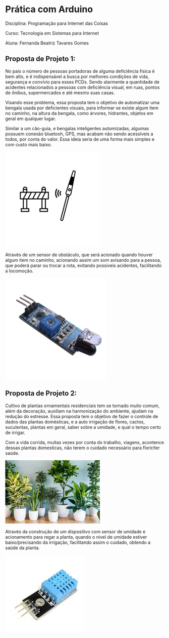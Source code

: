 # Prática com Arduino
Disciplina: Programação para Internet das Coisas

Curso: Tecnologia em Sistemas para Internet

Aluna: Fernanda Beatriz Tavares Gomes

## Proposta de Projeto 1: 
No país o número de pessoas portadoras de alguma deficiência física é bem alto, e é indispensável a busca por melhores condições de vida, segurança e convívio para esses PCDs. Sendo alarmente a quantidade de acidentes relacionados a pessoas com deficiência visual, em ruas, pontos de ônibus, supermercados e até mesmo suas casas.

Visando esse problema, essa proposta tem o objetivo de automatizar uma bengala usada por deficientes visuais, para informar se existe algum item no caminho, na altura da bengala, como árvores, hidrantes, objetos em geral em qualquer lugar.

Similar a um cão-guia, e bengalas inteligentes automizadas, algumas possuem conexão bluetooh, GPS, mas acabam não sendo acessíveis a todos, por conta do valor. Essa ideia seria de uma forma mais simples e com custo mais baixo.

![Bengala com o sensor](bengalasensor.png)

Através de um sensor de obstáculo, que será acionado quando houver algum item no caminho, acionando assim um som avisando para a pessoa, que poderá parar ou trocar a rota, evitando possiveis acidentes, facilitando a locomoção.

![Sensor de Obstaculos](sensorObstaculo.png)


## Proposta de Projeto 2:

Cultivo de plantas ornamentais residenciais tem se tornado muito comum, além da decoração, auxiliam na harmonização do ambiente, ajudam na redução do estresse. Essa proposta tem o objetivo de fazer o controle de dados das plantas domésticas, e a auto irrigação de flores, cactos, suculentas, plantas em geral, saber sobre a umidade, e qual o tempo certo de irrigar.

Com a vida corrida, muitas vezes por conta do trabalho, viagens, acontence dessas plantas domesticas, não terem o cuidado necessário para florir/ter saúde.

![Visão Geral](plantas.jpg)

Através da construção de um dispositivo com sensor de umidade e acionamento para regar a planta, quando o nivel de umidade estiver baixo/precisando da irrigação, facilitando assim o cuidado, obtendo a saúde da planta.

![Visão Geral](sensorumidade.jpg)






